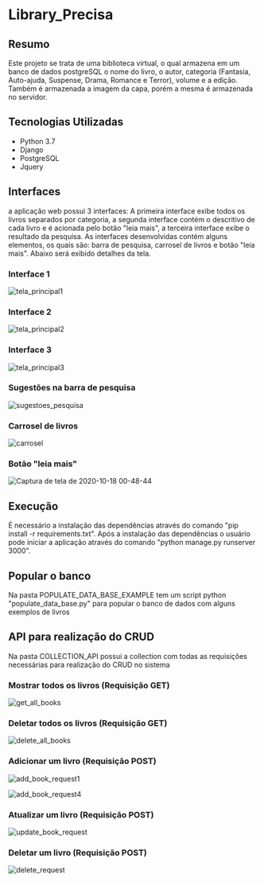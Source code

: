 # Library_Precisa

## Resumo

Este projeto se trata de uma biblioteca virtual, o qual armazena em um banco de dados postgreSQL o nome do livro, o autor, categoria (Fantasia, Auto-ajuda, Suspense, Drama, Romance e Terror), volume e a edição. Também é armazenada a imagem da capa, porém a mesma é armazenada no servidor.

## Tecnologias Utilizadas

<ul>
<li>Python 3.7</li>
<li>Django</li>
<li>PostgreSQL</li>
<li>Jquery</li>
  
</ul>  


## Interfaces

a aplicação web possui 3 interfaces: A primeira interface exibe todos os livros separados por categoria, a segunda interface contém o descritivo de cada livro e é acionada pelo botão "leia mais", a terceira interface exibe o resultado da pesquisa. As interfaces desenvolvidas contém alguns elementos, os quais são: barra de pesquisa, carrosel de livros e botão "leia mais". Abaixo será exibido detalhes da tela.

### Interface 1 

![tela_principal1](https://user-images.githubusercontent.com/40969977/96358016-01424500-10d9-11eb-994f-b8e386af6481.png)


### Interface 2 

![tela_principal2](https://user-images.githubusercontent.com/40969977/96358054-6ac25380-10d9-11eb-977c-6de714d50277.png)


### Interface 3 

![tela_principal3](https://user-images.githubusercontent.com/40969977/96358071-8af21280-10d9-11eb-9eb8-e2fd0b0af8ec.png)

### Sugestões na barra de pesquisa

![sugestoes_pesquisa](https://user-images.githubusercontent.com/40969977/96358082-abba6800-10d9-11eb-85e5-3cdabf92ae03.png)


### Carrosel de livros

![carrosel](https://user-images.githubusercontent.com/40969977/96358203-f8527300-10da-11eb-8ac0-abaab74f0aff.png)

### Botão "leia mais"


![Captura de tela de 2020-10-18 00-48-44](https://user-images.githubusercontent.com/40969977/96358281-c7bf0900-10db-11eb-9ccf-fd531f0d1866.png)

## Execução 

É necessário a instalação das dependências através do comando "pip install -r requirements.txt". Após a instalação das dependências o usuário pode iniciar a aplicação através do comando "python manage.py runserver 3000". 

## Popular o banco

Na pasta POPULATE_DATA_BASE_EXAMPLE tem um script python "populate_data_base.py" para popular o banco de dados com alguns exemplos de livros 

## API para realização do CRUD

Na pasta COLLECTION_API possui a collection com todas as requisições necessárias para realização do CRUD no sistema

### Mostrar todos os livros (Requisição GET)

![get_all_books](https://user-images.githubusercontent.com/40969977/96358105-d99fac80-10d9-11eb-935a-5d387d508db8.png)


### Deletar todos os livros (Requisição GET)

![delete_all_books](https://user-images.githubusercontent.com/40969977/96358117-fe941f80-10d9-11eb-9499-3685ed5e931f.png)

### Adicionar um livro (Requisição POST)

![add_book_request1](https://user-images.githubusercontent.com/40969977/96358126-19669400-10da-11eb-94d5-30da2a3fab43.png)

![add_book_request4](https://user-images.githubusercontent.com/40969977/96358132-2f745480-10da-11eb-968b-7f649d93cef8.png)

### Atualizar um livro (Requisição POST)

![update_book_request](https://user-images.githubusercontent.com/40969977/96358138-4450e800-10da-11eb-939b-3156d84a919e.png)

### Deletar um livro (Requisição POST)

![delete_request](https://user-images.githubusercontent.com/40969977/96358159-5e8ac600-10da-11eb-8e6e-b2feea397a7f.png)

